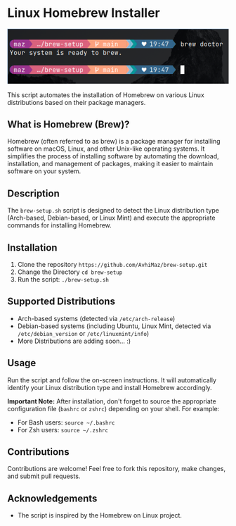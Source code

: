 # Linux Homebrew Installer

![Homebrew](image.png)

This script automates the installation of Homebrew on various Linux distributions based on their package managers.

## What is Homebrew (Brew)?

Homebrew (often referred to as brew) is a package manager for installing software on macOS, Linux, and other Unix-like operating systems. It simplifies the process of installing software by automating the download, installation, and management of packages, making it easier to maintain software on your system.

## Description

The `brew-setup.sh` script is designed to detect the Linux distribution type (Arch-based, Debian-based, or Linux Mint) and execute the appropriate commands for installing Homebrew.

## Installation

1. Clone the repository `https://github.com/AvhiMaz/brew-setup.git`
2. Change the Directory `cd brew-setup`
3. Run the script: `./brew-setup.sh`

## Supported Distributions

- Arch-based systems (detected via `/etc/arch-release`)
- Debian-based systems (including Ubuntu, Linux Mint, detected via `/etc/debian_version` or `/etc/linuxmint/info`)
- More Distributions are adding soon... :)

## Usage

Run the script and follow the on-screen instructions. It will automatically identify your Linux distribution type and install Homebrew accordingly.

**Important Note:** After installation, don't forget to source the appropriate configuration file (`bashrc` or `zshrc`) depending on your shell. For example:
- For Bash users: `source ~/.bashrc`
- For Zsh users: `source ~/.zshrc`

## Contributions

Contributions are welcome! Feel free to fork this repository, make changes, and submit pull requests.


## Acknowledgements

- The script is inspired by the Homebrew on Linux project.

